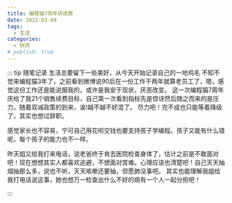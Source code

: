 ```yaml
---
title: 编程猫7周年庆续费
date: 2022-03-04
tags:
  - 生活
categories:
  - 树洞
# publish: true
---
```

::: tip 随笔记录
生活总要留下一些美好，从今天开始记录自己的一地鸡毛
不知不觉来编程猫3年了，之前看到微博说90后在一份工作干两年就算老员工了，嗯，感觉这份工作还是能说服我的。或许是我安于现状，厌恶改变。
这一次编程猫7周年庆给了我21个销售续费目标，自己第一次看到指标先是惊讶然后随之而来的是压力，随着双减政策的到来，诶!越不越不好混了。
尽力吧！完不成也只能等着降级了，其实也想过辞职。

感觉家长也不容易，宁可自己用花呗交钱也要支持孩子学编程。孩子又能有什么错呢，每个孩子的能力也不一样。

昨天姐又给我打来电话，说老爸终于肯去医院检查身体了，估计之前是不敢面对吧！现在想想其实人都喜欢逃避，不想面对苦难。心理应该也清楚吧！自己天天抽烟抽那么多，说也不听，天天咳嗽还要抽，但愿肺没事吧。
其实也能理解我姐给我打电话说这事，她也想万一检查出什么不好的病有一个人一起分担吧！

:::